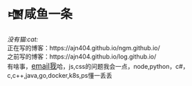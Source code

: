 <h1>&#74529咸鱼一条</h1>
<i>没有猫:cat:</i>
<br>
正在写的博客：https://ajn404.github.io/ngm.github.io/
<br>
之前写的博客：https://ajn404.github.io/log.github.io/
<br>
有啥事，<a href="mailto:huiyuening00@gmail.com" target="_blank" style="font-size:1.2em;">email我</a>哈，js,css的问题我会一点，node,python，c#，c,c++,java,go,docker,k8s,ps懂一丢丢
